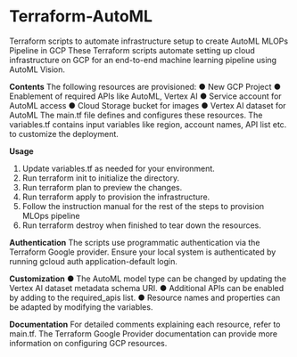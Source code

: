 # Terraform-AutoML
Terraform scripts to automate infrastructure setup to create AutoML MLOPs Pipeline in GCP
These Terraform scripts automate setting up cloud infrastructure on GCP for an end-to-end machine learning pipeline using AutoML Vision.

**Contents**
The following resources are provisioned:
● New GCP Project
● Enablement of required APIs like AutoML, Vertex AI
● Service account for AutoML access
● Cloud Storage bucket for images
● Vertex AI dataset for AutoML
The main.tf file defines and configures these resources. The variables.tf contains input variables like region, account names, API list etc. to customize the deployment. 

**Usage**
1. Update variables.tf as needed for your environment.
2. Run terraform init to initialize the directory.
3. Run terraform plan to preview the changes.
4. Run terraform apply to provision the infrastructure.
5. Follow the instruction manual for the rest of the steps to provision MLOps pipeline
6. Run terraform destroy when finished to tear down the resources.

**Authentication**
The scripts use programmatic authentication via the Terraform Google provider.
Ensure your local system is authenticated by running gcloud auth application-default login.

**Customization**
● The AutoML model type can be changed by updating the Vertex AI dataset metadata schema URI.
● Additional APIs can be enabled by adding to the required_apis list.
● Resource names and properties can be adapted by modifying the variables.

**Documentation**
For detailed comments explaining each resource, refer to main.tf. The Terraform Google Provider documentation can provide more information on configuring GCP resources.
